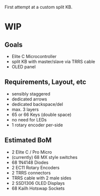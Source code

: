 First attempt at a custom split KB.

# WIP

## Goals

- Elite C Microcontroller
- split KB with master/slave via TRRS cable
- OLED panel

## Requirements, Layout, etc

- sensibly staggered
- dedicated arrows
- dedicated backspace/del
- max. 3 layers
- 65 or 66 Keys (double space)
- no need for LEDs
- 1 rotary encoder per-side

## Estimated BoM

- 2 Elite C / Pro Micro
- (currently) 68 MX style switches
- 68 1N4148 Diodes
- 2 EC11 Rotary Encoders
- 2 TRRS connectors
- TRRS cable with 2 male sides
- 2 SSD1306 OLED Displays
- 68 Kailh Hotswap Sockets


